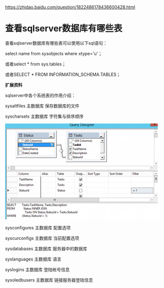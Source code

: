 

https://zhidao.baidu.com/question/1822486178436600428.html

# 查看sqlserver数据库有哪些表





查看sqlserver数据库有哪些表可以使用以下sql语句：

select name from sysobjects where xtype='u'；

或者select * from sys.tables；

或者SELECT * FROM INFORMATION_SCHEMA.TABLES；

**扩展资料**

sqlserver中各个系统表的作用介绍：

sysaltfiles 主数据库 保存数据库的文件

syscharsets 主数据库 字符集与排序顺序

[![img](sqlserver%E6%95%B0%E6%8D%AE%E5%BA%93%E6%9C%89%E5%93%AA%E4%BA%9B%E8%A1%A8.assets/c995d143ad4bd1133e7710e254afa40f4afb05a3.jpg)](https://gss0.baidu.com/-vo3dSag_xI4khGko9WTAnF6hhy/zhidao/pic/item/c995d143ad4bd1133e7710e254afa40f4afb05a3.jpg)

sysconfigures 主数据库 配置选项

syscurconfigs 主数据库 当前配置选项

sysdatabases 主数据库 服务器中的数据库

syslanguages 主数据库 语言

syslogins 主数据库 登陆帐号信息

sysoledbusers 主数据库 链接服务器登陆信息